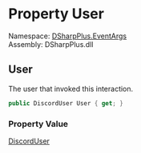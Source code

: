 # Property User

Namespace: [DSharpPlus.EventArgs](DSharpPlus.EventArgs.md)  
Assembly: DSharpPlus.dll

## <a id="DSharpPlus_EventArgs_ComponentInteractionCreateEventArgs_User"></a>User

The user that invoked this interaction.

```csharp
public DiscordUser User { get; }
```

### Property Value

[DiscordUser](DSharpPlus.Entities.DiscordUser.md)

